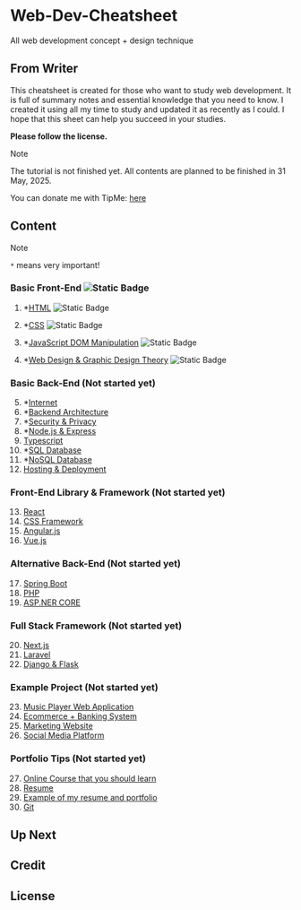 # Web-Dev-Cheatsheet
All web development concept + design technique

## From Writer
This cheatsheet is created for those who want to study web development. It is full of summary notes and essential knowledge that you need to know. I created it using all my time to study and updated it as recently as I could. I hope that this sheet can help you succeed in your studies. 

**Please follow the license.**

>[!NOTE]
>The tutorial is not finished yet. All contents are planned to be finished in 31 May, 2025.

You can donate me with TipMe: [here]()

## Content

>[!NOTE]
> `*` means very important!

### Basic Front-End ![Static Badge](https://img.shields.io/badge/In_Progress-blue)

1. *[HTML](./01-BasicFrontEnd/lecture/01-basic-HTML.md) ![Static Badge](https://img.shields.io/badge/In_Progress-blue)


2. *[CSS](./01-BasicFrontEnd/lecture/02-basic-CSS.md) ![Static Badge](https://img.shields.io/badge/In_Progress-blue)

3. *[JavaScript DOM Manipulation](./01-BasicFrontEnd/lecture/03-JSDOM.md) ![Static Badge](https://img.shields.io/badge/In_Progress-blue)

4. *[Web Design & Graphic Design Theory](./01-BasicFrontEnd/lecture/04-web-design.md) ![Static Badge](https://img.shields.io/badge/In_Progress-blue)

### Basic Back-End (Not started yet)
5. *[Internet]()
6. *[Backend Architecture]()
7. *[Security & Privacy]()
8. *[Node.js & Express]()
9. [Typescript]()
10. *[SQL Database]()
11. *[NoSQL Database]()
12. [Hosting & Deployment]()

### Front-End Library & Framework (Not started yet)
13. [React]()
14. [CSS Framework]()
15. [Angular.js]()
16. [Vue.js]()

### Alternative Back-End (Not started yet)
17. [Spring Boot]()
18. [PHP]()
19. [ASP.NER CORE]()

### Full Stack Framework (Not started yet)
20. [Next.js]()
21. [Laravel]()
22. [Django & Flask]()

### Example Project (Not started yet)
23. [Music Player Web Application]() 
24. [Ecommerce + Banking System]()
25. [Marketing Website]()
26. [Social Media Platform]()

### Portfolio Tips (Not started yet)
27. [Online Course that you should learn]()
28. [Resume]()
29. [Example of my resume and portfolio]()
30. [Git]()

## Up Next

## Credit

## License